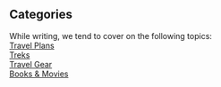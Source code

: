 ## Categories

While writing, we tend to cover on the following topics:  
[Travel Plans](/plans)  
[Treks](/treks)  
[Travel Gear](/gear)  
[Books & Movies](/impressions)
